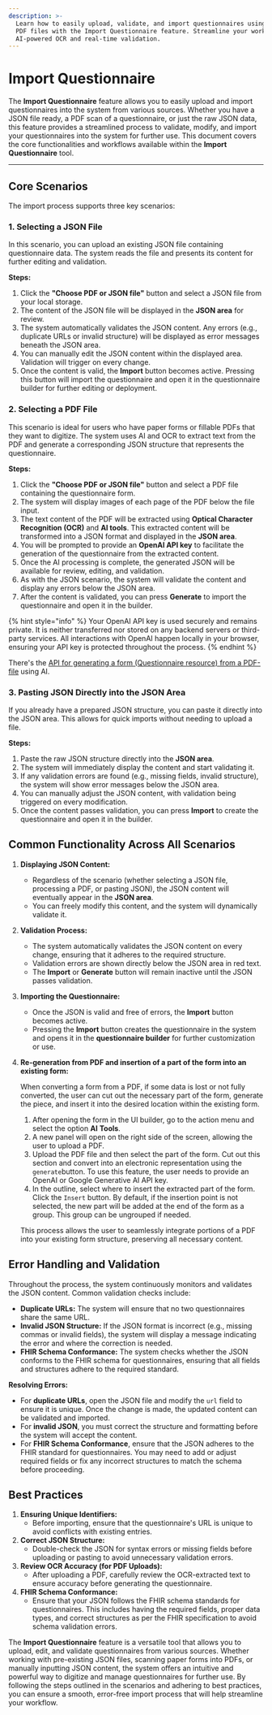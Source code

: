 ```yaml
---
description: >-
  Learn how to easily upload, validate, and import questionnaires using JSON or
  PDF files with the Import Questionnaire feature. Streamline your workflow with
  AI-powered OCR and real-time validation.
---
```


# Import Questionnaire

The **Import Questionnaire** feature allows you to easily upload and import questionnaires into the system from various sources. Whether you have a JSON file ready, a PDF scan of a questionnaire, or just the raw JSON data, this feature provides a streamlined process to validate, modify, and import your questionnaires into the system for further use. This document covers the core functionalities and workflows available within the **Import Questionnaire** tool.

***

## **Core Scenarios**

The import process supports three key scenarios:

### **1. Selecting a JSON File**

In this scenario, you can upload an existing JSON file containing questionnaire data. The system reads the file and presents its content for further editing and validation.

**Steps:**

1. Click the **"Choose PDF or JSON file"** button and select a JSON file from your local storage.
2. The content of the JSON file will be displayed in the **JSON area** for review.
3. The system automatically validates the JSON content. Any errors (e.g., duplicate URLs or invalid structure) will be displayed as error messages beneath the JSON area.
4. You can manually edit the JSON content within the displayed area. Validation will trigger on every change.
5. Once the content is valid, the **Import** button becomes active. Pressing this button will import the questionnaire and open it in the questionnaire builder for further editing or deployment.

### **2. Selecting a PDF File**

This scenario is ideal for users who have paper forms or fillable PDFs that they want to digitize. The system uses AI and OCR to extract text from the PDF and generate a corresponding JSON structure that represents the questionnaire.

**Steps:**

1. Click the **"Choose PDF or JSON file"** button and select a PDF file containing the questionnaire form.
2. The system will display images of each page of the PDF below the file input.
3. The text content of the PDF will be extracted using **Optical Character Recognition (OCR)** and **AI tools**. This extracted content will be transformed into a JSON format and displayed in the **JSON area**.
4. You will be prompted to provide an **OpenAI API key** to facilitate the generation of the questionnaire from the extracted content.
5. Once the AI processing is complete, the generated JSON will be available for review, editing, and validation.
6. As with the JSON scenario, the system will validate the content and display any errors below the JSON area.
7. After the content is validated, you can press **Generate** to import the questionnaire and open it in the builder.

{% hint style="info" %}
Your OpenAI API key is used securely and remains private. It is neither transferred nor stored on any backend servers or third-party services. All interactions with OpenAI happen locally in your browser, ensuring your API key is protected throughout the process.
{% endhint %}

There's the [API for generating a form (Questionnaire resource) from a PDF-file](../../../reference/aidbox-forms-reference/generating-questionnaire-from-pdf-api.md) using AI.

### **3. Pasting JSON Directly into the JSON Area**

If you already have a prepared JSON structure, you can paste it directly into the JSON area. This allows for quick imports without needing to upload a file.

**Steps:**

1. Paste the raw JSON structure directly into the **JSON area**.
2. The system will immediately display the content and start validating it.
3. If any validation errors are found (e.g., missing fields, invalid structure), the system will show error messages below the JSON area.
4. You can manually adjust the JSON content, with validation being triggered on every modification.
5. Once the content passes validation, you can press **Import** to create the questionnaire and open it in the builder.

## **Common Functionality Across All Scenarios**

1. **Displaying JSON Content:**
   * Regardless of the scenario (whether selecting a JSON file, processing a PDF, or pasting JSON), the JSON content will eventually appear in the **JSON area**.
   * You can freely modify this content, and the system will dynamically validate it.
2. **Validation Process:**
   * The system automatically validates the JSON content on every change, ensuring that it adheres to the required structure.
   * Validation errors are shown directly below the JSON area in red text.
   * The **Import** or **Generate** button will remain inactive until the JSON passes validation.
3. **Importing the Questionnaire:**
   * Once the JSON is valid and free of errors, the **Import** button becomes active.
   * Pressing the **Import** button creates the questionnaire in the system and opens it in the **questionnaire builder** for further customization or use.
4.  **Re-generation from PDF and insertion of a part of the form into an existing form:**

    When converting a form from a PDF, if some data is lost or not fully converted, the user can cut out the necessary part of the form, generate the piece, and insert it into the desired location within the existing form.

    1. After opening the form in the UI builder, go to the action menu and select the option **AI** **Tools**.
    2. A new panel will open on the right side of the screen, allowing the user to upload a PDF.
    3. Upload the PDF file and then select the part of the form. Cut out this section and convert into an electronic representation using the `generate`button. To use this feature, the user needs to provide an OpenAI or Google Generative AI API key.
    4. In the outline, select where to insert the extracted part of the form. Click the `Insert` button. By default, if the insertion point is not selected, the new part will be added at the end of the form as a group. This group can be ungrouped if needed.

    This process allows the user to seamlessly integrate portions of a PDF into your existing form structure, preserving all necessary content.

## **Error Handling and Validation**

Throughout the process, the system continuously monitors and validates the JSON content. Common validation checks include:

* **Duplicate URLs:** The system will ensure that no two questionnaires share the same URL.
* **Invalid JSON Structure:** If the JSON format is incorrect (e.g., missing commas or invalid fields), the system will display a message indicating the error and where the correction is needed.
* **FHIR Schema Conformance:** The system checks whether the JSON conforms to the FHIR schema for questionnaires, ensuring that all fields and structures adhere to the required standard.

**Resolving Errors:**

* For **duplicate URLs**, open the JSON file and modify the `url` field to ensure it is unique. Once the change is made, the updated content can be validated and imported.
* For **invalid JSON**, you must correct the structure and formatting before the system will accept the content.
* For **FHIR Schema Conformance**, ensure that the JSON adheres to the FHIR standard for questionnaires. You may need to add or adjust required fields or fix any incorrect structures to match the schema before proceeding.

## **Best Practices**

1. **Ensuring Unique Identifiers:**
   * Before importing, ensure that the questionnaire's URL is unique to avoid conflicts with existing entries.
2. **Correct JSON Structure:**
   * Double-check the JSON for syntax errors or missing fields before uploading or pasting to avoid unnecessary validation errors.
3. **Review OCR Accuracy (for PDF Uploads):**
   * After uploading a PDF, carefully review the OCR-extracted text to ensure accuracy before generating the questionnaire.
4. **FHIR Schema Conformance:**
   * Ensure that your JSON follows the FHIR schema standards for questionnaires. This includes having the required fields, proper data types, and correct structures as per the FHIR specification to avoid schema validation errors.

The **Import Questionnaire** feature is a versatile tool that allows you to upload, edit, and validate questionnaires from various sources. Whether working with pre-existing JSON files, scanning paper forms into PDFs, or manually inputting JSON content, the system offers an intuitive and powerful way to digitize and manage questionnaires for further use. By following the steps outlined in the scenarios and adhering to best practices, you can ensure a smooth, error-free import process that will help streamline your workflow.
